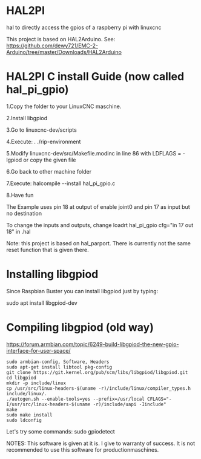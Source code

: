 # HAL2PI
hal to directly access the gpios of a raspberry pi with linuxcnc

This project is based on HAL2Arduino.
See: https://github.com/dewy721/EMC-2-Arduino/tree/master/Downloads/HAL2Arduino

# HAL2PI C install Guide (now called hal_pi_gpio)

1.Copy the folder to your LinuxCNC maschine.

2.Install libgpiod

3.Go to linuxcnc-dev/scripts

4.Execute: . ./rip-environment

5.Modify linuxcnc-dev/src/Makefile.modinc in line 86 with LDFLAGS = -lgpiod or copy the given file

6.Go back to other machine folder

7.Execute: halcompile --install hal_pi_gpio.c 

8.Have fun

The Example uses pin 18 at output of enable joint0 and pin 17 as input but no destination 

To change the inputs and outputs, change loadrt hal_pi_gpio cfg="in 17 out 18" in .hal

Note: this project is based on hal_parport. There is currently not the same reset function that is given there.

# Installing libgpiod
Since Raspbian Buster you can install libgpiod just by typing:

sudo apt install libgpiod-dev


# Compiling libgpiod (old way)
https://forum.armbian.com/topic/6249-build-libgpiod-the-new-gpio-interface-for-user-space/

    sudo armbian-config, Software, Headers
    sudo apt-get install libtool pkg-config
    git clone https://git.kernel.org/pub/scm/libs/libgpiod/libgpiod.git
    cd libgpiod
    mkdir -p include/linux
    cp /usr/src/linux-headers-$(uname -r)/include/linux/compiler_types.h include/linux/.
    ./autogen.sh --enable-tools=yes --prefix=/usr/local CFLAGS="-I/usr/src/linux-headers-$(uname -r)/include/uapi -Iinclude"
    make
    sudo make install
    sudo ldconfig

Let's try some commands:
sudo gpiodetect 



NOTES:
This software is given at it is. I give to warranty of success. It is not recommended to use this software for productionmaschines.
